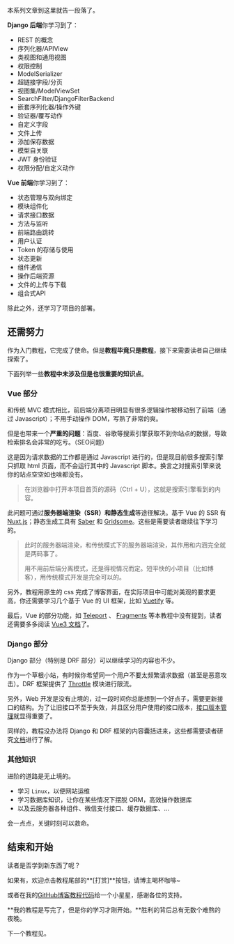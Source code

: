 本系列文章到这里就告一段落了。

**Django 后端**你学习到了：

- REST 的概念
- 序列化器/APIView
- 类视图和通用视图
- 权限控制
- ModelSerializer
- 超链接字段/分页
- 视图集/ModelViewSet
- SearchFilter/DjangoFilterBackend
- 嵌套序列化器/操作外键
- 验证器/覆写动作
- 自定义字段
- 文件上传
- 添加保存数据
- 模型自关联
- JWT 身份验证
- 权限分配/自定义动作

**Vue 前端**你学习到了：

- 状态管理与双向绑定
- 模块组件化
- 请求接口数据
- 方法与监听
- 前端路由跳转
- 用户认证
- Token 的存储与使用
- 状态更新
- 组件通信
- 操作后端资源
- 文件的上传与下载
- 组合式API

除此之外，还学习了项目的部署。

## 还需努力

作为入门教程，它完成了使命。但是**教程毕竟只是教程**，接下来需要读者自己继续探索了。

下面列举一些**教程中未涉及但是也很重要的知识点**。

### Vue 部分

和传统 MVC 模式相比，前后端分离项目明显有很多逻辑操作被移动到了前端（通过 Javascript）；不用手动操作 DOM，写熟了非常的爽。

但是也带来一个**严重的问题**：百度、谷歌等搜索引擎获取不到你站点的数据，导致检索排名会非常的吃亏。（SEO问题）

这是因为请求数据的工作都是通过 Javascript 进行的，但是现目前很多搜索引擎只抓取 html 页面，而不会运行其中的 Javascript 脚本。换言之对搜索引擎来说你的站点空空如也啥都没有。

> 在浏览器中打开本项目首页的源码（Ctrl + U），这就是搜索引擎看到的内容。

此问题可通过**服务器端渲染（SSR）**和**静态生成**等途径解决。基于 Vue 的 SSR 有 [Nuxt.js](https://zh.nuxtjs.org/)；静态生成工具有 [Saber](https://saber.land/) 和 [Gridsome](https://gridsome.org/)。这些是需要读者继续往下学习的。

> 此时的服务器端渲染，和传统模式下的服务器端渲染，其作用和内涵完全就是两码事了。
>
> 用不用前后端分离模式，还是得视情况而定。短平快的小项目（比如博客），用传统模式开发是完全可以的。

另外，教程用原生的 css 完成了博客界面，在实际项目中可能对美观的要求更高，你还需要学习几个基于 Vue 的 UI 框架，比如 [Vuetify](https://vuetifyjs.com/) 等。

最后，Vue 的部分功能，如 [Teleport](https://v3.cn.vuejs.org/guide/teleport.html) 、 [Fragments](https://v3.cn.vuejs.org/guide/migration/fragments.html)  等本教程中没有提到，读者还需要多多阅读 [Vue3 文档](https://v3.vuejs.org/)了。

### Django 部分

Django 部分（特别是 DRF 部分）可以继续学习的内容也不少。

作为一个草根小站，有时候你希望同一个用户不要太频繁请求数据（甚至是恶意攻击）。DRF 框架提供了 [Throttle](https://www.django-rest-framework.org/api-guide/throttling/) 模块进行限流。

另外，Web 开发是没有止境的，过一段时间你总能想到一个好点子，需要更新接口的结构。为了让旧接口不至于失效，并且区分用户使用的接口版本，[接口版本管理](https://www.django-rest-framework.org/api-guide/versioning/)就显得重要了。

同样的，教程没办法将 Django 和 DRF 框架的内容囊括进来，这些都需要读者研究[文档](https://www.django-rest-framework.org/)进行了解。

### 其他知识

进阶的道路是无止境的。

- 学习 `Linux`，以便网站运维
- 学习数据库知识，让你在某些情况下摆脱 ORM，高效操作数据库
- 以及云服务器各种组件、微信支付接口、缓存数据库、...

会一点点，关键时刻可以救命。

## 结束和开始

读者是否学到新东西了呢？

如果有，欢迎点击教程尾部的**[打赏]**按钮，请博主喝杯咖啡~

或者在我的[GitHub博客教程代码](https://github.com/stacklens/django-vue-tutorial)给一个小星星，感谢各位的支持。

**我的教程是写完了，但是你的学习才刚开始。**胜利的背后总有无数个难熬的夜晚。

下一个教程见。